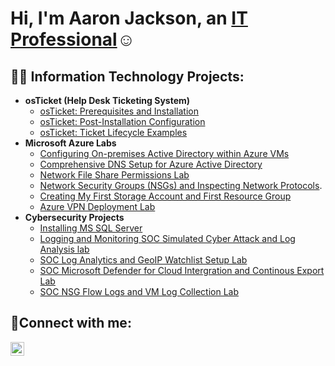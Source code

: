 <h1>Hi, I'm Aaron Jackson, an <a href="https://linkedin.com/in/Josh">IT Professional</a>☺</h1>

<h2>👨‍💻 Information Technology Projects:</h2>

- <b>osTicket (Help Desk Ticketing System)</b>
  - [osTicket: Prerequisites and Installation](https://github.com/Aaron504/OsTicketLab1)
  - [osTicket: Post-Installation Configuration](https://github.com/Aaron504/osTicket-Post-Installation-Lab)
  - [osTicket: Ticket Lifecycle Examples](https://github.com/Aaron504/Ticket-Lifecycle-Lab)
- <b>Microsoft Azure Labs</b>
  - [Configuring On-premises Active Directory within Azure VMs](https://github.com/Aaron504/On-premises-Active-Directory-Deployed-in-the-Cloud-Azure-)
  - [Comprehensive DNS Setup for Azure Active Directory](https://github.com/Aaron504/Comprehensive-DNS-Setup-for-Azure-AD)
  - [Network File Share Permissions Lab](https://github.com/Aaron504/Network-File-Share-Permissions-Lab)
  - [Network Security Groups (NSGs) and Inspecting Network Protocols](https://github.com/Aaron504/Network-Security-Groups-NSGs-and-Inspecting-Traffic-Between-Azure-Virtual-Machines).
  - [Creating My First Storage Account and First Resource Group](https://github.com/Aaron504/CC---Lab-1)
  - [Azure VPN Deployment Lab](https://github.com/Aaron504/Azure-VPN-Deployment-Lab)
- <b>Cybersecurity Projects</b>
  - [Installing MS SQL Server](https://github.com/Aaron504/Installing-MS-SQL-Server)
  - [Logging and Monitoring SOC Simulated Cyber Attack and Log Analysis lab](https://github.com/Aaron504/SOC-Simulated-Cyber-Attack-and-Log-Analysis-Lab)
  - [SOC Log Analytics and GeoIP Watchlist Setup Lab](https://github.com/Aaron504/SOC-Log-Analytics-and-GeoIP-Watchlist-Setup-Lab/blob/main/README.md)
  - [SOC Microsoft Defender for Cloud Intergration and Continous Export Lab](https://github.com/Aaron504/SOC-Microsoft-Defender-for-Cloud-Integration-and-Continuous-Export-Lab/blob/main/README.md)
  - [SOC NSG Flow Logs and VM Log Collection Lab](https://github.com/Aaron504/SOC-NSG-Flow-Logs-and-VM-Log-Collection-Lab)

<h2>🤳Connect with me:</h2>

[<img align="left" alt="Josh | LinkedIn" width="22px" src="https://cdn.jsdelivr.net/npm/simple-icons@v3/icons/linkedin.svg" />][linkedin]


[linkedin]: https://linkedin.com/in/Josh
